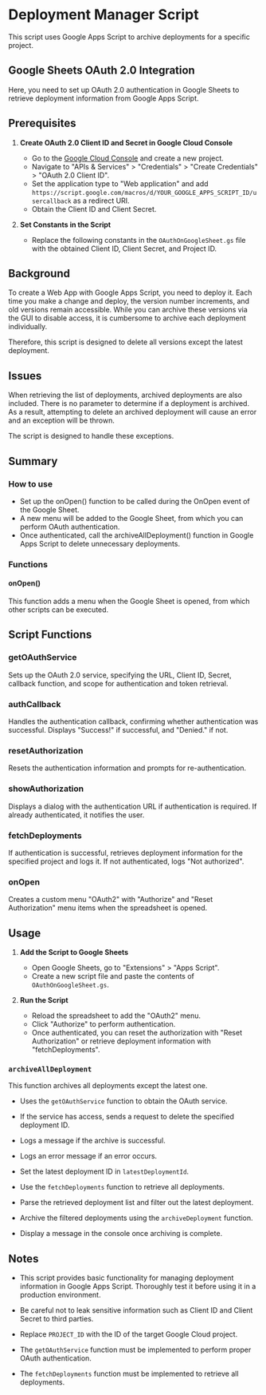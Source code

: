# Deployment Manager Script

This script uses Google Apps Script to archive deployments for a specific project.

## Google Sheets OAuth 2.0 Integration

Here, you need to set up OAuth 2.0 authentication in Google Sheets to retrieve deployment information from Google Apps Script.

## Prerequisites

1. **Create OAuth 2.0 Client ID and Secret in Google Cloud Console**
   - Go to the [Google Cloud Console](https://console.cloud.google.com/) and create a new project.
   - Navigate to "APIs & Services" > "Credentials" > "Create Credentials" > "OAuth 2.0 Client ID".
   - Set the application type to "Web application" and add `https://script.google.com/macros/d/YOUR_GOOGLE_APPS_SCRIPT_ID/usercallback` as a redirect URI.
   - Obtain the Client ID and Client Secret.

2. **Set Constants in the Script**
   - Replace the following constants in the `OAuthOnGoogleSheet.gs` file with the obtained Client ID, Client Secret, and Project ID.

## Background

To create a Web App with Google Apps Script, you need to deploy it. Each time you make a change and deploy, the version number increments, and old versions remain accessible. While you can archive these versions via the GUI to disable access, it is cumbersome to archive each deployment individually.

Therefore, this script is designed to delete all versions except the latest deployment.

## Issues

When retrieving the list of deployments, archived deployments are also included. There is no parameter to determine if a deployment is archived. As a result, attempting to delete an archived deployment will cause an error and an exception will be thrown.

The script is designed to handle these exceptions.

## Summary

### How to use

- Set up the onOpen() function to be called during the OnOpen event of the Google Sheet.
- A new menu will be added to the Google Sheet, from which you can perform OAuth authentication.
- Once authenticated, call the archiveAllDeployment() function in Google Apps Script to delete unnecessary deployments.

### Functions

#### onOpen()

This function adds a menu when the Google Sheet is opened, from which other scripts can be executed.

## Script Functions

### getOAuthService
Sets up the OAuth 2.0 service, specifying the URL, Client ID, Secret, callback function, and scope for authentication and token retrieval.

### authCallback
Handles the authentication callback, confirming whether authentication was successful. Displays "Success!" if successful, and "Denied." if not.

### resetAuthorization
Resets the authentication information and prompts for re-authentication.

### showAuthorization
Displays a dialog with the authentication URL if authentication is required. If already authenticated, it notifies the user.

### fetchDeployments
If authentication is successful, retrieves deployment information for the specified project and logs it. If not authenticated, logs "Not authorized".

### onOpen
Creates a custom menu "OAuth2" with "Authorize" and "Reset Authorization" menu items when the spreadsheet is opened.

## Usage

1. **Add the Script to Google Sheets**
   - Open Google Sheets, go to "Extensions" > "Apps Script".
   - Create a new script file and paste the contents of `OAuthOnGoogleSheet.gs`.

2. **Run the Script**
   - Reload the spreadsheet to add the "OAuth2" menu.
   - Click "Authorize" to perform authentication.
   - Once authenticated, you can reset the authorization with "Reset Authorization" or retrieve deployment information with "fetchDeployments".

### `archiveAllDeployment`

This function archives all deployments except the latest one.

- Uses the `getOAuthService` function to obtain the OAuth service.
- If the service has access, sends a request to delete the specified deployment ID.
- Logs a message if the archive is successful.
- Logs an error message if an error occurs.

- Set the latest deployment ID in `latestDeploymentId`.
- Use the `fetchDeployments` function to retrieve all deployments.
- Parse the retrieved deployment list and filter out the latest deployment.
- Archive the filtered deployments using the `archiveDeployment` function.
- Display a message in the console once archiving is complete.

## Notes

- This script provides basic functionality for managing deployment information in Google Apps Script. Thoroughly test it before using it in a production environment.
- Be careful not to leak sensitive information such as Client ID and Client Secret to third parties.

- Replace `PROJECT_ID` with the ID of the target Google Cloud project.
- The `getOAuthService` function must be implemented to perform proper OAuth authentication.
- The `fetchDeployments` function must be implemented to retrieve all deployments.